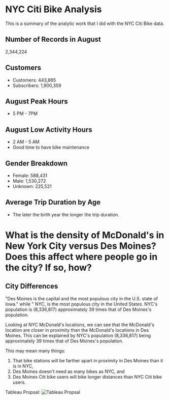 # NYC Citi Bike Analysis
This is a summary of the analytic work that I did with the NYC Citi Bike data.

## Number of Records in August
2,344,224

## Customers
- Customers: 443,865
- Subscribers: 1,900,359

## August Peak Hours
- 5 PM - 7PM

## August Low Activity Hours
- 2 AM - 5 AM
- Good time to have bike maintenance

## Gender Breakdown
- Female: 588,431
- Male: 1,530,272
- Unknown: 225,521

## Average Trip Duration by Age
- The later the birth year the longer the trip duration.



# What is the density of McDonald's in New York City versus Des Moines? Does this affect where people go in the city? If so, how?

## City Differences
"Des Moines is the capital and the most populous city in the U.S. state of Iowa." while " NYC, is the most populous city in the United States. NYC's population is (8,336,817) approximately 39 times that of Des Moines's population.

Looking at NYC McDonald's locations, we can see that the McDonald's location are closer in proximity than the McDonald's locations in Des Moines. This can be explained by NYC's population (8,336,817) being approximately 39 times that of Des Moines's population.

This may mean many things:
1. That bike stations will be farther apart in proximity in Des Moines than it is in NYC,
2. Des Moines doesn't need as many bikes as NYC, and
3. Des Moines Citi bike users will bike longer distances than NYC Citi bike users.

Tableau Propsal: ![Tableau Propsal](https://public.tableau.com/profile/shannon.dang#!/vizhome/bike_15939944330200/DesMoinesCitiBikeProposal?publish=yes)